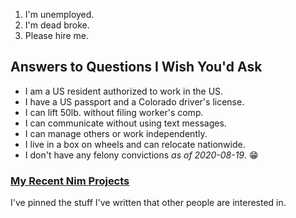 1. I'm unemployed.
1. I'm dead broke.
1. Please hire me.

## Answers to Questions I Wish You'd Ask

- I am a US resident authorized to work in the US.
- I have a US passport and a Colorado driver's license.
- I can lift 50lb. without filing worker's comp.
- I can communicate without using text messages.
- I can manage others or work independently.
- I live in a box on wheels and can relocate nationwide.
- I don't have any felony convictions _as of 2020-08-19_. 😁

### [My Recent Nim Projects](https://github.com/search?o=desc&q=language%3Anim+user%3Adisruptek&s=updated&type=Repositories)

I've pinned the stuff I've written that other people are interested in.
